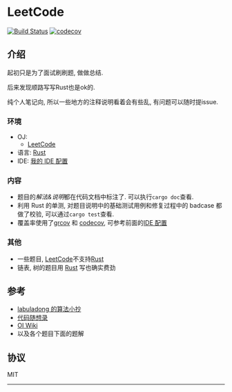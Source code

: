 # LeetCode

[![Build Status](https://github.com/MyLeetCodeRecord/rust-leetcode/actions/workflows/CICD.yml/badge.svg?branch=master)](https://github.com/MyLeetCodeRecord/rust-leetcode/actions/workflows/CICD.yml)
[![codecov](https://codecov.io/gh/MyLeetCodeRecord/rust-leetcode/branch/master/graph/badge.svg?token=XLG5PJFZ13)](https://codecov.io/gh/MyLeetCodeRecord/rust-leetcode)

## 介绍

起初只是为了面试刷刷题, 做做总结.

后来发现顺路写写Rust也是ok的.

纯个人笔记向, 所以一些地方的注释说明看着会有些乱, 有问题可以随时提issue.

### 环境

- OJ: 
  - [LeetCode][leetcode]
- 语言: [Rust][rust]
- IDE: [我的 IDE 配置][我的ide 配置]

### 内容

- 题目的*解法&说明*都在代码文档中标注了. 可以执行`cargo doc`查看.
- 利用 Rust 的单测, 对题目说明中的基础测试用例和修复过程中的 badcase 都做了校验, 可以通过`cargo test`查看.
- 覆盖率使用了[grcov](https://github.com/mozilla/grcov) 和 [codecov](https://about.codecov.io/), 可参考前面的[IDE 配置][我的ide 配置]

### 其他

- 一些题目, [LeetCode][leetcode]不支持[Rust][rust]
- 链表, 树的题目用 [Rust] 写也确实费劲

## 参考

- [labuladong 的算法小抄](https://labuladong.gitee.io/algo/)
- [代码随想录](https://programmercarl.com/)
- [OI Wiki](https://oi-wiki.org/)
- 以及各个题目下面的题解

## 协议

MIT

---

[leetcode]: https://leetcode-cn.com/problemset/all/
[rust]: https://www.rust-lang.org/
[我的ide 配置]: https://www.wolai.com/4NmTTcVoLjSGPLxpKMYJRp
